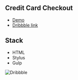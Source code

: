 ## Credit Card Checkout

- [Demo](http://fernandoporazzi.github.io/dribbble-ing/credit-card-checkout)
- [Dribbble link](https://dribbble.com/shots/2616183-Dailyui-002-Credit-Card-Checkout)

## Stack

- HTML
- Stylus
- Gulp

![Dribbble](https://d13yacurqjgara.cloudfront.net/users/1064090/screenshots/2616183/02_credit_card_dribble.png)
